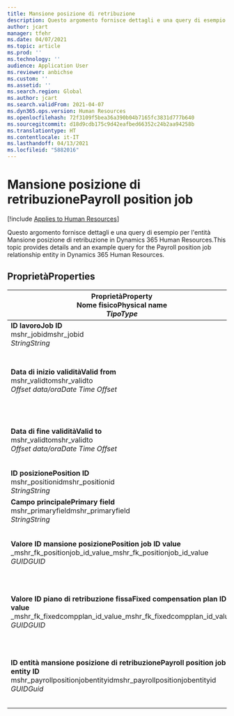 ```yaml
---
title: Mansione posizione di retribuzione
description: Questo argomento fornisce dettagli e una query di esempio per l'entità Mansione posizione di retribuzione in Dynamics 365 Human Resources.
author: jcart
manager: tfehr
ms.date: 04/07/2021
ms.topic: article
ms.prod: ''
ms.technology: ''
audience: Application User
ms.reviewer: anbichse
ms.custom: ''
ms.assetid: ''
ms.search.region: Global
ms.author: jcart
ms.search.validFrom: 2021-04-07
ms.dyn365.ops.version: Human Resources
ms.openlocfilehash: 72f3109f5bea36a390b04b7165fc3831d777b640
ms.sourcegitcommit: d18d9cdb175c9d42eafbed66352c24b2aa94258b
ms.translationtype: HT
ms.contentlocale: it-IT
ms.lasthandoff: 04/13/2021
ms.locfileid: "5882016"
---
```

# <a name="payroll-position-job"></a><span data-ttu-id="fd221-103">Mansione posizione di retribuzione</span><span class="sxs-lookup"><span data-stu-id="fd221-103">Payroll position job</span></span>

[!include [Applies to Human Resources](../includes/applies-to-hr.md)]

<span data-ttu-id="fd221-104">Questo argomento fornisce dettagli e una query di esempio per l'entità Mansione posizione di retribuzione in Dynamics 365 Human Resources.</span><span class="sxs-lookup"><span data-stu-id="fd221-104">This topic provides details and an example query for the Payroll position job relationship entity in Dynamics 365 Human Resources.</span></span>

## <a name="properties"></a><span data-ttu-id="fd221-105">Proprietà</span><span class="sxs-lookup"><span data-stu-id="fd221-105">Properties</span></span>

| <span data-ttu-id="fd221-106">Proprietà</span><span class="sxs-lookup"><span data-stu-id="fd221-106">Property</span></span><br><span data-ttu-id="fd221-107">**Nome fisico**</span><span class="sxs-lookup"><span data-stu-id="fd221-107">**Physical name**</span></span><br><span data-ttu-id="fd221-108">**_Tipo_**</span><span class="sxs-lookup"><span data-stu-id="fd221-108">**_Type_**</span></span> | <span data-ttu-id="fd221-109">Utilizza</span><span class="sxs-lookup"><span data-stu-id="fd221-109">Use</span></span> | <span data-ttu-id="fd221-110">descrizione</span><span class="sxs-lookup"><span data-stu-id="fd221-110">Description</span></span> |
| --- | --- | --- |
| <span data-ttu-id="fd221-111">**ID lavoro**</span><span class="sxs-lookup"><span data-stu-id="fd221-111">**Job ID**</span></span><br><span data-ttu-id="fd221-112">mshr_jobid</span><span class="sxs-lookup"><span data-stu-id="fd221-112">mshr_jobid</span></span><br><span data-ttu-id="fd221-113">*String*</span><span class="sxs-lookup"><span data-stu-id="fd221-113">*String*</span></span> | <span data-ttu-id="fd221-114">Sola lettura</span><span class="sxs-lookup"><span data-stu-id="fd221-114">Readp-only</span></span><br><span data-ttu-id="fd221-115">Richiesto</span><span class="sxs-lookup"><span data-stu-id="fd221-115">Required</span></span> |<span data-ttu-id="fd221-116">L'ID della mansione.</span><span class="sxs-lookup"><span data-stu-id="fd221-116">The ID of the job.</span></span> |
| <span data-ttu-id="fd221-117">**Data di inizio validità**</span><span class="sxs-lookup"><span data-stu-id="fd221-117">**Valid from**</span></span><br><span data-ttu-id="fd221-118">mshr_validto</span><span class="sxs-lookup"><span data-stu-id="fd221-118">mshr_validto</span></span><br><span data-ttu-id="fd221-119">*Offset data/ora*</span><span class="sxs-lookup"><span data-stu-id="fd221-119">*Date Time Offset*</span></span> | <span data-ttu-id="fd221-120">Sola lettura</span><span class="sxs-lookup"><span data-stu-id="fd221-120">Read-only</span></span> <br><span data-ttu-id="fd221-121">Richiesto</span><span class="sxs-lookup"><span data-stu-id="fd221-121">Required</span></span> | <span data-ttu-id="fd221-122">La data di inizio validità della relazione tra posizione e mansione.</span><span class="sxs-lookup"><span data-stu-id="fd221-122">Date the postion and job relationship is valid from.</span></span> |
| <span data-ttu-id="fd221-123">**Data di fine validità**</span><span class="sxs-lookup"><span data-stu-id="fd221-123">**Valid to**</span></span><br><span data-ttu-id="fd221-124">mshr_validto</span><span class="sxs-lookup"><span data-stu-id="fd221-124">mshr_validto</span></span><br><span data-ttu-id="fd221-125">*Offset data/ora*</span><span class="sxs-lookup"><span data-stu-id="fd221-125">*Date Time Offset*</span></span> | <span data-ttu-id="fd221-126">Sola lettura</span><span class="sxs-lookup"><span data-stu-id="fd221-126">Read-only</span></span> <br><span data-ttu-id="fd221-127">Richiesto</span><span class="sxs-lookup"><span data-stu-id="fd221-127">Required</span></span> | <span data-ttu-id="fd221-128">La data di fine validità della relazione tra posizione e mansione.</span><span class="sxs-lookup"><span data-stu-id="fd221-128">Date the position and job relationship is valid to.</span></span>  |
| <span data-ttu-id="fd221-129">**ID posizione**</span><span class="sxs-lookup"><span data-stu-id="fd221-129">**Position ID**</span></span><br><span data-ttu-id="fd221-130">mshr_positionid</span><span class="sxs-lookup"><span data-stu-id="fd221-130">mshr_positionid</span></span><br><span data-ttu-id="fd221-131">*String*</span><span class="sxs-lookup"><span data-stu-id="fd221-131">*String*</span></span> | <span data-ttu-id="fd221-132">Sola lettura</span><span class="sxs-lookup"><span data-stu-id="fd221-132">Read-only</span></span><br><span data-ttu-id="fd221-133">Richiesto</span><span class="sxs-lookup"><span data-stu-id="fd221-133">Required</span></span> | <span data-ttu-id="fd221-134">L'ID della posizione.</span><span class="sxs-lookup"><span data-stu-id="fd221-134">The ID of the position.</span></span> |
| <span data-ttu-id="fd221-135">**Campo principale**</span><span class="sxs-lookup"><span data-stu-id="fd221-135">**Primary field**</span></span><br><span data-ttu-id="fd221-136">mshr_primaryfield</span><span class="sxs-lookup"><span data-stu-id="fd221-136">mshr_primaryfield</span></span><br><span data-ttu-id="fd221-137">*String*</span><span class="sxs-lookup"><span data-stu-id="fd221-137">*String*</span></span> | <span data-ttu-id="fd221-138">Richiesto</span><span class="sxs-lookup"><span data-stu-id="fd221-138">Required</span></span><br><span data-ttu-id="fd221-139">Generato dal sistema</span><span class="sxs-lookup"><span data-stu-id="fd221-139">System generated</span></span> |  |
| <span data-ttu-id="fd221-140">**Valore ID mansione posizione**</span><span class="sxs-lookup"><span data-stu-id="fd221-140">**Position job ID value**</span></span><br><span data-ttu-id="fd221-141">_mshr_fk_positionjob_id_value</span><span class="sxs-lookup"><span data-stu-id="fd221-141">_mshr_fk_positionjob_id_value</span></span><br><span data-ttu-id="fd221-142">*GUID*</span><span class="sxs-lookup"><span data-stu-id="fd221-142">*GUID*</span></span> | <span data-ttu-id="fd221-143">Sola lettura</span><span class="sxs-lookup"><span data-stu-id="fd221-143">Read-only</span></span><br><span data-ttu-id="fd221-144">Richiesto</span><span class="sxs-lookup"><span data-stu-id="fd221-144">Required</span></span><br><span data-ttu-id="fd221-145">Chiave esterna:mshr_PayrollPositionJobEntity of the mshr_payrollpositionjobentity</span><span class="sxs-lookup"><span data-stu-id="fd221-145">Foreign key:mshr_PayrollPositionJobEntity of the mshr_payrollpositionjobentity</span></span> |<span data-ttu-id="fd221-146">L'ID della mansione associata alla posizione.</span><span class="sxs-lookup"><span data-stu-id="fd221-146">The ID of the job associated with the position.</span></span>|
| <span data-ttu-id="fd221-147">**Valore ID piano di retribuzione fissa**</span><span class="sxs-lookup"><span data-stu-id="fd221-147">**Fixed compensation plan ID value**</span></span><br><span data-ttu-id="fd221-148">_mshr_fk_fixedcompplan_id_value</span><span class="sxs-lookup"><span data-stu-id="fd221-148">_mshr_fk_fixedcompplan_id_value</span></span><br><span data-ttu-id="fd221-149">*GUID*</span><span class="sxs-lookup"><span data-stu-id="fd221-149">*GUID*</span></span> | <span data-ttu-id="fd221-150">Sola lettura</span><span class="sxs-lookup"><span data-stu-id="fd221-150">Read-only</span></span><br><span data-ttu-id="fd221-151">Richiesto</span><span class="sxs-lookup"><span data-stu-id="fd221-151">Required</span></span><br><span data-ttu-id="fd221-152">Chiave esterna: mshr_FixedCompPlan_id of mshr_payrollfixedcompensationplanentity</span><span class="sxs-lookup"><span data-stu-id="fd221-152">Foreign key: mshr_FixedCompPlan_id of mshr_payrollfixedcompensationplanentity</span></span>  | <span data-ttu-id="fd221-153">L'ID del piano di retribuzione fissa associato alla posizione.</span><span class="sxs-lookup"><span data-stu-id="fd221-153">The ID of the fixed compensation plan associated with the position.</span></span> |
| <span data-ttu-id="fd221-154">**ID entità mansione posizione di retribuzione**</span><span class="sxs-lookup"><span data-stu-id="fd221-154">**Payroll position job entity ID**</span></span><br><span data-ttu-id="fd221-155">mshr_payrollpositionjobentityid</span><span class="sxs-lookup"><span data-stu-id="fd221-155">mshr_payrollpositionjobentityid</span></span><br><span data-ttu-id="fd221-156">*GUID*</span><span class="sxs-lookup"><span data-stu-id="fd221-156">*Guid*</span></span> | <span data-ttu-id="fd221-157">Richiesto</span><span class="sxs-lookup"><span data-stu-id="fd221-157">Required</span></span><br><span data-ttu-id="fd221-158">Generato dal sistema.</span><span class="sxs-lookup"><span data-stu-id="fd221-158">System generated.</span></span> | <span data-ttu-id="fd221-159">Un valore GUID generato dal sistema per identificare in modo univoco la mansione.</span><span class="sxs-lookup"><span data-stu-id="fd221-159">A system-generated GUID value to uniquely identify the job.</span></span>  |

